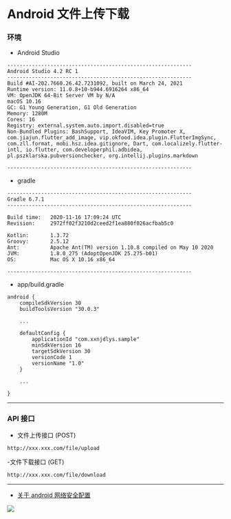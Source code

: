 # Android 文件上传下载

### 环境

- Android Studio
```text
------------------------------------------------------------
Android Studio 4.2 RC 1
------------------------------------------------------------
Build #AI-202.7660.26.42.7231092, built on March 24, 2021
Runtime version: 11.0.8+10-b944.6916264 x86_64
VM: OpenJDK 64-Bit Server VM by N/A
macOS 10.16
GC: G1 Young Generation, G1 Old Generation
Memory: 1280M
Cores: 16
Registry: external.system.auto.import.disabled=true
Non-Bundled Plugins: BashSupport, IdeaVIM, Key Promoter X, com.jiajun.flutter_add_image, vip.okfood.idea.plugin.FlutterImgSync, com.zll.format, mobi.hsz.idea.gitignore, Dart, com.localizely.flutter-intl, io.flutter, com.developerphil.adbidea, pl.pszklarska.pubversionchecker, org.intellij.plugins.markdown

------------------------------------------------------------
```

- gradle
```text
------------------------------------------------------------
Gradle 6.7.1
------------------------------------------------------------

Build time:   2020-11-16 17:09:24 UTC
Revision:     2972ff02f3210d2ceed2f1ea880f026acfbab5c0

Kotlin:       1.3.72
Groovy:       2.5.12
Ant:          Apache Ant(TM) version 1.10.8 compiled on May 10 2020
JVM:          1.8.0_275 (AdoptOpenJDK 25.275-b01)
OS:           Mac OS X 10.16 x86_64

------------------------------------------------------------
```
- app/build.gradle 
```text
android {
    compileSdkVersion 30
    buildToolsVersion "30.0.3"

    ...

    defaultConfig {
        applicationId "com.xxnjdlys.sample"
        minSdkVersion 16
        targetSdkVersion 30
        versionCode 1
        versionName "1.0"
    }

    ...

}
```

--------

### API 接口

- 文件上传接口 (POST)
```text
http://xxx.xxx.com/file/upload
```

-文件下载接口 (GET)
```text
http://xxx.xxx.com/file/download
```

--------

- [关于 android 网络安全配置](https://developer.android.com/training/articles/security-config)

![](https://tva1.sinaimg.cn/large/008i3skNly1grqxl70o87j30je0da403.jpg)